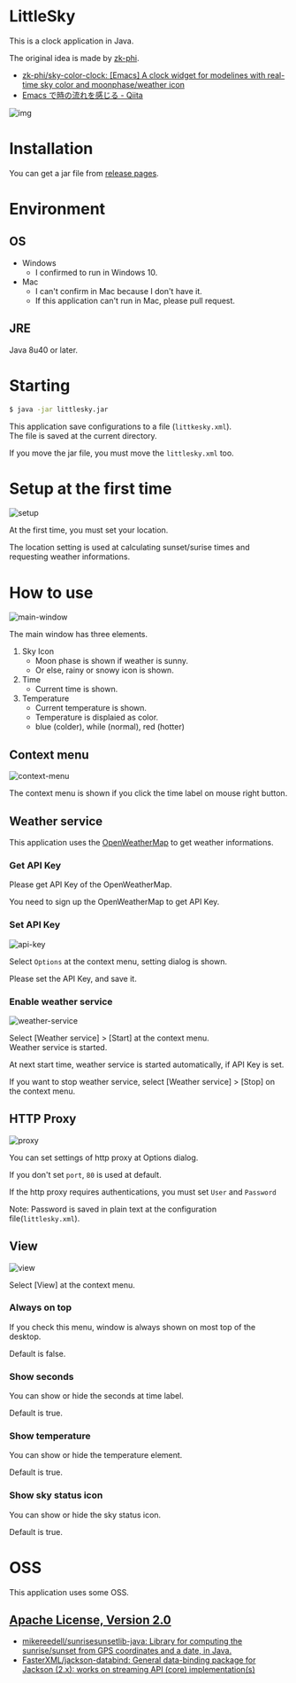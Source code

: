 # LittleSky
This is a clock application in Java.  

The original idea is made by [zk-phi](https://github.com/zk-phi).

- [zk-phi/sky-color-clock: [Emacs] A clock widget for modelines with real-time sky color and moonphase/weather icon](https://github.com/zk-phi/sky-color-clock)
- [Emacs で時の流れを感じる - Qiita](https://qiita.com/zk_phi/items/11a419911db861b9211e)

![img](https://camo.qiitausercontent.com/a04f1b32466cf0813c018820a44d38ef9b62d662/68747470733a2f2f71696974612d696d6167652d73746f72652e73332e616d617a6f6e6177732e636f6d2f302f32383330322f34646433316363322d316332612d323731632d373265302d6136393161626131303265662e676966)

# Installation
You can get a jar file from [release pages](https://github.com/opengl-8080/little-sky/releases).

# Environment
## OS
- Windows
    - I confirmed to run in Windows 10.
- Mac
    - I can't confirm in Mac because I don't have it.
    - If this application can't run in Mac, please pull request.

## JRE
Java 8u40 or later.

# Starting
```bash
$ java -jar littlesky.jar
```

This application save configurations to a file (`littkesky.xml`).  
The file is saved at the current directory.

If you move the jar file, you must move the `littlesky.xml` too.

# Setup at the first time
![setup](https://camo.qiitausercontent.com/3d710bd50a9845b942ec98c8b6772affd5750fa1/68747470733a2f2f71696974612d696d6167652d73746f72652e73332e616d617a6f6e6177732e636f6d2f302f32383330322f38653065623037342d356130612d363337612d346538302d3064346436656338363934302e6a706567)

At the first time, you must set your location.

The location setting is used at calculating sunset/surise times and requesting weather informations.

# How to use
![main-window](https://camo.qiitausercontent.com/91ec451eb6b3b1a04de738f3cfbb2764d50fd983/68747470733a2f2f71696974612d696d6167652d73746f72652e73332e616d617a6f6e6177732e636f6d2f302f32383330322f65663265666335642d646237312d666563372d613431662d6262303730343534623163632e6a706567)

The main window has three elements.

1. Sky Icon
    - Moon phase is shown if weather is sunny.
    - Or else, rainy or snowy icon is shown.
1. Time
    - Current time is shown.
1. Temperature
    - Current temperature is shown.
    - Temperature is displaied as color.
    - blue (colder), while (normal), red (hotter)

## Context menu
![context-menu](https://camo.qiitausercontent.com/d28b82f2dcb44d00434a4ee080d176f4ec081dc8/68747470733a2f2f71696974612d696d6167652d73746f72652e73332e616d617a6f6e6177732e636f6d2f302f32383330322f35363534346264642d633737662d383637382d616166622d6339633364343461666561312e6a706567)

The context menu is shown if you click the time label on mouse right button.

## Weather service
This application uses the [OpenWeatherMap](https://openweathermap.org/) to get weather informations.

### Get API Key
Please get API Key of the OpenWeatherMap.

You need to sign up the OpenWeatherMap to get API Key.

### Set API Key
![api-key](https://camo.qiitausercontent.com/7a3e78ab3f26a77fcc28b84404e330596b344f6c/68747470733a2f2f71696974612d696d6167652d73746f72652e73332e616d617a6f6e6177732e636f6d2f302f32383330322f65343233643633302d323866382d313263372d313836662d3936616135346665323231662e6a706567)

Select `Options` at the context menu, setting dialog is shown.

Please set the API Key, and save it.

### Enable weather service
![weather-service](https://camo.qiitausercontent.com/93588d22ef6b91966c4a021464373e6c36f9eee4/68747470733a2f2f71696974612d696d6167652d73746f72652e73332e616d617a6f6e6177732e636f6d2f302f32383330322f31626331326533662d633539362d643333322d343738642d3564646663366666323030622e6a706567)

Select [Weather service] > [Start] at the context menu.  
Weather service is started.

At next start time, weather service is started automatically, if API Key is set.

If you want to stop weather service, select [Weather service] > [Stop] on the context menu.

## HTTP Proxy
![proxy](https://camo.qiitausercontent.com/fd2231f46857d2470c34bca914e5a2eaa0f1618c/68747470733a2f2f71696974612d696d6167652d73746f72652e73332e616d617a6f6e6177732e636f6d2f302f32383330322f31306636633938312d393937642d313334352d386135632d6135386435346330313535352e6a706567)

You can set settings of http proxy at Options dialog.

If you don't set `port`, `80` is used at default.

If the http proxy requires authentications, you must set `User` and `Password`

Note: Password is saved in plain text at the configuration file(`littlesky.xml`).

## View
![view](https://camo.qiitausercontent.com/0e360060eca3b43dc08102d8e935b145cd1e8be7/68747470733a2f2f71696974612d696d6167652d73746f72652e73332e616d617a6f6e6177732e636f6d2f302f32383330322f37386266363966382d616236642d333932632d316666642d6631336562326339653864622e6a706567)

Select [View] at the context menu.

### Always on top
If you check this menu, window is always shown on most top of the desktop.

Default is false.

### Show seconds
You can show or hide the seconds at time label.

Default is true.

### Show temperature
You can show or hide the temperature element.

Default is true.

### Show sky status icon
You can show or hide the sky status icon.

Default is true.

# OSS
This application uses some OSS.

## [Apache License, Version 2.0](http://www.apache.org/licenses/LICENSE-2.0)
- [mikereedell/sunrisesunsetlib-java: Library for computing the sunrise/sunset from GPS coordinates and a date, in Java.](https://github.com/mikereedell/sunrisesunsetlib-java)
- [FasterXML/jackson-databind: General data-binding package for Jackson (2.x): works on streaming API (core) implementation(s)](https://github.com/FasterXML/jackson-databind)
